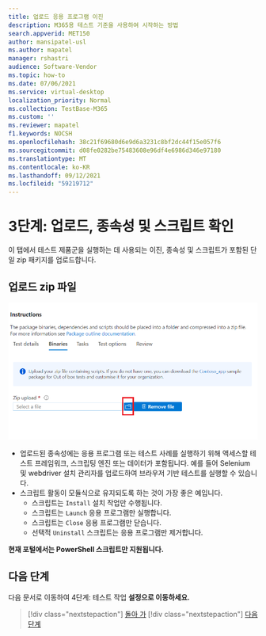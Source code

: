```yaml
---
title: 업로드 응용 프로그램 이진
description: M365용 테스트 기준을 사용하여 시작하는 방법
search.appverid: MET150
author: mansipatel-usl
ms.author: mapatel
manager: rshastri
audience: Software-Vendor
ms.topic: how-to
ms.date: 07/06/2021
ms.service: virtual-desktop
localization_priority: Normal
ms.collection: TestBase-M365
ms.custom: ''
ms.reviewer: mapatel
f1.keywords: NOCSH
ms.openlocfilehash: 38c21f69680d6e9d6a3231c8bf2dc44f15e057f6
ms.sourcegitcommit: d08fe0282be75483608e96df4e6986d346e97180
ms.translationtype: MT
ms.contentlocale: ko-KR
ms.lasthandoff: 09/12/2021
ms.locfileid: "59219712"
---
```

# <a name="step-3-upload-your-binaries-dependencies-and-scripts"></a>3단계: 업로드, 종속성 및 스크립트 확인

이 탭에서 테스트 제품군을 실행하는 데 사용되는 이진, 종속성 및 스크립트가 포함된 단일 zip 패키지를 업로드합니다.

## <a name="upload-package-zip-file"></a>업로드 zip 파일

![업로드 이진을 추가합니다.](Media/AddBinaries.png)

  - 업로드된 종속성에는 응용 프로그램 또는 테스트 사례를 실행하기 위해 액세스할 테스트 프레임워크, 스크립팅 엔진 또는 데이터가 포함됩니다. 예를 들어 Selenium 및 webdriver 설치 관리자를 업로드하여 브라우저 기반 테스트를 실행할 수 있습니다.
  - 스크립트 활동이 모듈식으로 유지되도록 하는 것이 가장 좋은 예입니다. 
    - 스크립트는 ```Install``` 설치 작업만 수행됩니다.
    - 스크립트는 ```Launch``` 응용 프로그램만 실행합니다.
    - 스크립트는 ```Close``` 응용 프로그램만 닫습니다.
    - 선택적 ```Uninstall``` 스크립트는 응용 프로그램만 제거합니다.

**현재 포털에서는 PowerShell 스크립트만 지원됩니다.**


## <a name="next-steps"></a>다음 단계 

다음 문서로 이동하여 4단계: 테스트 작업 **설정으로 이동하세요.**
> [!div class="nextstepaction"]
> [돌아 가](uploadApplication.md)
> [!div class="nextstepaction"]
> [다음 단계](testtask.md)

